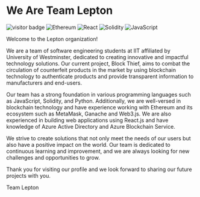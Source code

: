 <h1>We Are Team Lepton</h1>

![visitor badge](https://visitor-badge.glitch.me/badge?page_id=leptonworks.visitor-badge&left_color=red&right_color=green&left_text=Hello%20Visitors)
![Ethereum](https://img.shields.io/badge/Ethereum-3C3C3D?style=for-the-badge&logo=Ethereum&logoColor=white)
![React](https://img.shields.io/badge/react-%2320232a.svg?style=for-the-badge&logo=react&logoColor=%2361DAFB)
![Solidity](https://img.shields.io/badge/Solidity-%23363636.svg?style=for-the-badge&logo=solidity&logoColor=white)
![JavaScript](https://img.shields.io/badge/javascript-%23323330.svg?style=for-the-badge&logo=javascript&logoColor=%23F7DF1E)

<p>Welcome to the Lepton organization!

We are a team of software engineering students at IIT affiliated by University of Westminster, dedicated to creating innovative and impactful technology solutions. Our current project, Block Thief, aims to combat the circulation of counterfeit products in the market by using blockchain technology to authenticate products and provide transparent information to manufacturers and end-users.

Our team has a strong foundation in various programming languages such as JavaScript, Solidity, and Python. Additionally, we are well-versed in blockchain technology and have experience working with Ethereum and its ecosystem such as MetaMask, Ganache and Web3.js. We are also experienced in building web applications using React.js and have knowledge of Azure Active Directory and Azure Blockchain Service.

We strive to create solutions that not only meet the needs of our users but also have a positive impact on the world. Our team is dedicated to continuous learning and improvement, and we are always looking for new challenges and opportunities to grow.

Thank you for visiting our profile and we look forward to sharing our future projects with you.

Team Lepton <p>
